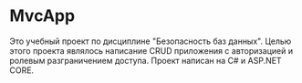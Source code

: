 # MvcApp

Это учебный проект по дисциплине "Безопасность баз данных". Целью этого проекта являлось написание CRUD приложения с авторизацией и ролевым разграничением доступа. Проект написан на C# и ASP.NET CORE.
